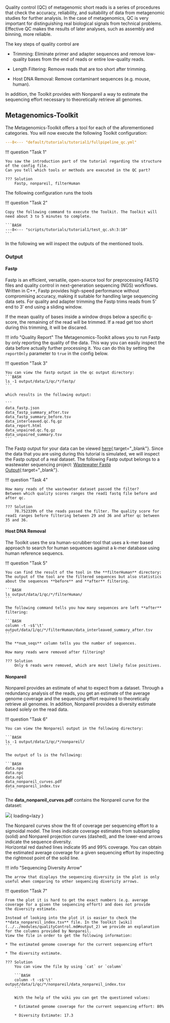 Quality control (QC) of metagenomic short reads is a series of procedures that check the accuracy, reliability, and suitability of data from metagenomic studies for further analysis.
In the case of metagenomics, QC is very important for distinguishing real biological signals from technical problems. 
Effective QC makes the results of later analyses, such as assembly and binning, more reliable.

The key steps of quality control are

* Trimming: Eliminate primer and adapter sequences and remove low-quality bases from the end of reads or entire low-quality reads.

* Length Filtering: Remove reads that are too short after trimming.

* Host DNA Removal: Remove contaminant sequences (e.g. mouse, human).

In addition, the Toolkit provides with Nonpareil a way to estimate the sequencing effort necessary to theoretically retrieve all
genomes. 

## Metagenomics-Toolkit 

The Metagenomics-Toolkit offers a tool for each of the aforementioned categories.
You will now execute the following Toolkit configuration:

```YAML linenums="1" title="QC Configuration File Snippet 1"
---8<--- "default/tutorials/tutorial1/fullpipeline_qc.yml"
```

!!! question "Task 1"

    You saw the introduction part of the tutorial regarding the structure of the config file. 
    Can you tell which tools or methods are executed in the QC part?

    ??? Solution 
        Fastp, nonpareil, filterHuman 
    
The following configuration runs the tools 

!!! question "Task 2"

    Copy the following command to execute the Toolkit. The Toolkit will need about 3 to 5 minutes to complete.

    ```BASH
    ---8<--- "scripts/tutorials/tutorial1/test_qc.sh:3:10"
    ```

In the following we will inspect the outputs of the mentioned tools.

### Output

#### Fastp 

Fastp is an efficient, versatile, open-source tool for preprocessing FASTQ files and quality control in next-generation sequencing (NGS) workflows.
Written in C++, Fastp provides high-speed performance without compromising accuracy, making it suitable for handling large sequencing data sets.
For quality and adapter trimming the Fastp trims reads from 5’ end to 3’ end using a sliding window. 

If the mean quality of bases inside a window drops below a specific q-score, the remaining of the read will be trimmed.
If a read get too short during this trimming, it will be discared.

!!! info "Quality Report"
    The Metagenomics-Toolkit allows you to run Fastp by only reporting the quality of the data. This way you can easily inspect the data
    before actually further processing it. You can do this by setting the `reportOnly` parameter to `true` in the config below. 


!!! question "Task 3"

    You can view the fastp output in the qc output directory:
    ```BASH
    ls -1 output/data/1/qc/*/fastp/
    ```

    which results in the following output:

    ```
    data_fastp.json
    data_fastp_summary_after.tsv
    data_fastp_summary_before.tsv
    data_interleaved.qc.fq.gz
    data_report.html
    data_unpaired.qc.fq.gz
    data_unpaired_summary.tsv
    ```

The Fastp output for your data can be viewed [here](https://s3.bi.denbi.de/cmg/mgcourses/qc/data_report.html){:target="_blank"}.
Since the data that you are using during this tutorial is simulated, we will inspect the Fastp output of a real dataset. 
The following Fastp output belongs to a wastewater sequencing project: [Wastewater Fastp Output](https://s3.bi.denbi.de/cmg/mgcourses/qc/ERR8977433_report.html){:target="_blank"}.

!!! question "Task 4"

    How many reads of the wastewater dataset passed the filter?
    Between which quality scores ranges the read1 fastq file before and after qc.

    ??? Solution
        78.752339% of the reads passed the filter. The quality score for read1 ranges before filtering between 29 and 36 and after qc between 35 and 36. 

#### Host DNA Removal

The Toolkit uses the sra human-scrubber-tool that uses a k-mer based approach to search for human sequences against a k-mer database using human reference sequencs.

!!! question "Task 5"

    You can find the result of the tool in the **filterHuman** directory:
    The output of the tool are the filtered sequences but also statistics about the sequences **before** and **after** filtering.   

    ```BASH
    ls output/data/1/qc/*/filterHuman/
    ```

    The following command tells you how many sequences are left **after** filtering:

    ```BASH
    column -t -s$'\t' output/data/1/qc/*/filterHuman/data_interleaved_summary_after.tsv 
    ```

    The **num_seqs** column tells you the number of sequences.

    How many reads were removed after filtering?

    ??? Solution 
        Only 6 reads were removed, which are most likely false positives. 

#### Nonpareil

Nonpareil provides an estimate of what to expect from a dataset.
Through a redundancy analysis of the reads, you get an estimate of the average genome coverage and 
the sequencing effort required to theoretically retrieve all genomes.
In addition, Nonpareil provides a diversity estimate based solely on the read data. 

!!! question "Task 6"

    You can view the Nonpareil output in the following directory: 

    ```BASH
    ls -1 output/data/1/qc/*/nonpareil/
    ```

    The output of ls is the following:

    ```BASH
    data.npa
    data.npc
    data.npl
    data_nonpareil_curves.pdf
    data_nonpareil_index.tsv
    ```

The **data_nonpareil_curves.pdf** contains the Nonpareil curve for the dataset:

![](https://s3.bi.denbi.de/cmg/mgcourses/qc/data_nonpareil_curves.png){ loading=lazy }

The Nonpareil curves show the fit of coverage per sequencing effort to a sigmoidal model.
The lines indicate coverage estimates from subsampling (solid) and Nonpareil projection curves (dashed), and the lower-end arrows indicate the sequence diversity.  
Horizontal red dashed lines indicate 95 and 99% coverage.
You can obtain the estimated average coverage for a given sequencing effort by inspecting the rightmost point of the solid line.

!!! info "Sequencing Diversity Arrow"

    The arrow that displays the sequencing diversity in the plot is only useful when comparing to other sequencing diversity arrows. 
    

!!! question "Task 7"

    From the plot it is hard to get the exact numbers (e.g. average coverage for a given the sequencing effort) and does not provide
    the diversity estimate.
    
    Instead of looking into the plot it is easier to check the **data_nonpareil_index.tsv** file. In the Toolkit [wiki](../../modules/qualityControl.md#output_2) we provide an explanation for the columns provided by Nonpareil.
    View the file in order to get the following information:

    * The estimated genome coverage for the current sequencing effort

    * The diversity estimate.

    ??? Solution 
        You can view the file by using `cat` or `column`

        ```BASH
        column -t -s$'\t' output/data/1/qc/*/nonpareil/data_nonpareil_index.tsv
        ```

        With the help of the wiki you can get the questioned values:

        * Estimated genome coverage for the current sequencing effort: 80% 

        * Diversity Estimate: 17.3

